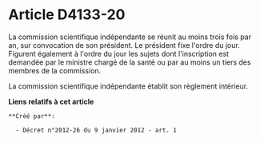 # Article D4133-20

La commission scientifique indépendante se réunit au moins trois fois par an, sur convocation de son président. Le président
fixe l'ordre du jour. Figurent également à l'ordre du jour les sujets dont l'inscription est demandée par le ministre chargé
de la santé ou par au moins un tiers des membres de la commission. 

La commission scientifique indépendante établit son règlement intérieur.

**Liens relatifs à cet article**

	**Créé par**:

	  - Décret n°2012-26 du 9 janvier 2012 - art. 1
